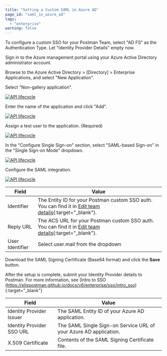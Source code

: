 ```yaml
---
title: "Setting a Custom SAML in Azure AD"
page_id: "saml_in_azure_ad"
tags: 
  - "enterprise"
warning: false
---
```


To configure a custom SSO for your Postman Team, select "AD FS" as the Authentication Type. Let "Identity Provider Details" empty now.

Sign in to the Azure management portal using your Azure Active Directory administrator account. 

Browse to the Azure Active Directory > [Directory] > Enterprise Applications, and select "New Application".

Select "Non-gallery application".

[![API lifecycle](https://s3.amazonaws.com/postman-static-getpostman-com/postman-docs/ENT-add-non-gallery-application.png)](https://s3.amazonaws.com/postman-static-getpostman-com/postman-docs/ENT-add-non-gallery-application.png)

Enter the name of the application and click "Add".

[![API lifecycle](https://s3.amazonaws.com/postman-static-getpostman-com/postman-docs/ENT-add-postman-app.png)](https://s3.amazonaws.com/postman-static-getpostman-com/postman-docs/ENT-add-postman-app.png)

Assign a test user to the application. (Required)

[![API lifecycle](https://s3.amazonaws.com/postman-static-getpostman-com/postman-docs/ENT-azure-app-quickstart.png)](https://s3.amazonaws.com/postman-static-getpostman-com/postman-docs/ENT-azure-app-quickstart.png)

In the "Configure Single Sign-on" section, select "SAML-based Sign-on" in the "Single Sign-on Mode" dropdown.

[![API lifecycle](https://s3.amazonaws.com/postman-static-getpostman-com/postman-docs/ENT-single-sign-on-saml.png)](https://s3.amazonaws.com/postman-static-getpostman-com/postman-docs/ENT-single-sign-on-saml.png)

Configure the SAML integration.

[![API lifecycle](https://s3.amazonaws.com/postman-static-getpostman-com/postman-docs/ENT-configure-saml.png)](https://s3.amazonaws.com/postman-static-getpostman-com/postman-docs/ENT-configure-saml.png)

| Field         | Value         |
| ------------- | ------------- |
| Identifier | The Entity ID for your Postman custom SSO auth. You can find it in [Edit team details](https://app.getpostman.com/dashboard/teams){:target="_blank"}.   |
| Reply URL | The ACS URL for your Postman custom SSO auth. You can find it in [Edit team details](https://app.getpostman.com/dashboard/teams){:target="_blank"}.  |
| User Identifier  | Select user.mail from the dropdown  |


Download the SAML Signing Certificate (Base64 format) and click the **Save** button.

After the setup is complete, submit your Identity Provider details to Postman. For more information, see [Intro to SSO (https://elispostman.github.io/docs/v6/enterprise/sso/intro_sso){:target="_blank"}

| Field         | Value         |
| ------------- | ------------- |
| Identity Provider Issuer  | The SAML Entity ID of your Azure AD application.  |
| Identity Provider SSO URL  | The SAML Single Sign-on Service URL of your Azure AD application.    |
| X.509 Certificate   | Contents of  the SAML Signing Certificate file.  |
	
	
	
